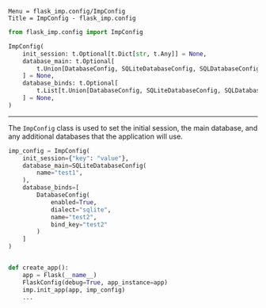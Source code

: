 ```
Menu = flask_imp.config/ImpConfig
Title = ImpConfig - flask_imp.config
```

```python
from flask_imp.config import ImpConfig
```

```python
ImpConfig(
    init_session: t.Optional[t.Dict[str, t.Any]] = None,
    database_main: t.Optional[
        t.Union[DatabaseConfig, SQLiteDatabaseConfig, SQLDatabaseConfig]
    ] = None,
    database_binds: t.Optional[
        t.List[t.Union[DatabaseConfig, SQLiteDatabaseConfig, SQLDatabaseConfig]]
    ] = None,
)
```

---

The `ImpConfig` class is used to set the initial session, the main database, and any additional databases 
that the application will use.

```python
imp_config = ImpConfig(
    init_session={"key": "value"},
    database_main=SQLiteDatabaseConfig(
        name="test1",
    ),
    database_binds=[
        DatabaseConfig(
            enabled=True,
            dialect="sqlite",
            name="test2",
            bind_key="test2"
        )
    ]
)


def create_app():
    app = Flask(__name__)
    FlaskConfig(debug=True, app_instance=app)
    imp.init_app(app, imp_config)
    ...
```